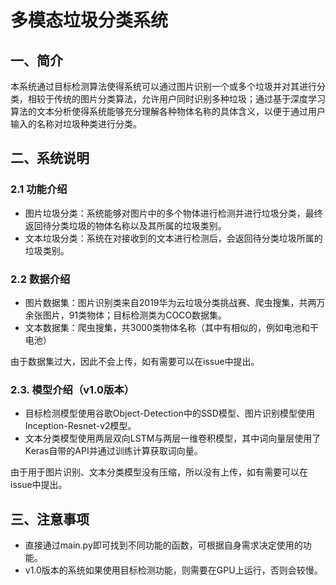 # 多模态垃圾分类系统

## 一、简介

本系统通过目标检测算法使得系统可以通过图片识别一个或多个垃圾并对其进行分类，相较于传统的图片分类算法，允许用户同时识别多种垃圾；通过基于深度学习算法的文本分析使得系统能够充分理解各种物体名称的具体含义，以便于通过用户输入的名称对垃圾种类进行分类。


## 二、系统说明

### 2.1 功能介绍

* 图片垃圾分类：系统能够对图片中的多个物体进行检测并进行垃圾分类，最终返回待分类垃圾的物体名称以及其所属的垃圾类别。
* 文本垃圾分类：系统在对接收到的文本进行检测后，会返回待分类垃圾所属的垃圾类别。

### 2.2 数据介绍

* 图片数据集：图片识别类来自2019华为云垃圾分类挑战赛、爬虫搜集，共两万余张图片，91类物体；目标检测类为COCO数据集。
* 文本数据集：爬虫搜集，共3000类物体名称（其中有相似的，例如电池和干电池）

由于数据集过大，因此不会上传，如有需要可以在issue中提出。

### 2.3. 模型介绍（v1.0版本）

* 目标检测模型使用谷歌Object-Detection中的SSD模型、图片识别模型使用Inception-Resnet-v2模型。
* 文本分类模型使用两层双向LSTM与两层一维卷积模型，其中词向量层使用了Keras自带的API并通过训练计算获取词向量。

由于用于图片识别、文本分类模型没有压缩，所以没有上传，如有需要可以在issue中提出。

## 三、注意事项

* 直接通过main.py即可找到不同功能的函数，可根据自身需求决定使用的功能。
* v1.0版本的系统如果使用目标检测功能，则需要在GPU上运行，否则会较慢。
